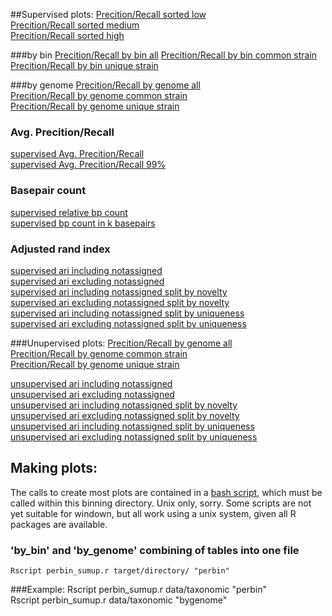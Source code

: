##Supervised plots:
[Precition/Recall sorted low](plots/supervised/prec_rec_sorted_all_ranks_low.pdf)  
[Precition/Recall sorted medium](plots/supervised/prec_rec_sorted_all_ranks_medium.pdf)  
[Precition/Recall sorted high](plots/supervised/prec_rec_sorted_all_ranks_high.pdf)  

###by bin
[Precition/Recall by bin all](plots/supervised/prec_recall_combined_all_ranks_by_bin_ANI_all.pdf)
[Precition/Recall by bin common strain](plots/supervised/prec_recall_combined_all_ranks_by_bin_ANI_common_strain.pdf)  
[Precition/Recall by bin unique strain](plots/supervised/prec_recall_combined_all_ranks_by_bin_ANI_unique_strain.pdf)  

###by genome
[Precition/Recall by genome all](plots/supervised/prec_recall_combined_all_ranks_by_genome_ANI_all.pdf)  
[Precition/Recall by genome common strain](plots/supervised/prec_recall_combined_all_ranks_by_genome_ANI_common_strain.pdf)  
[Precition/Recall by genome unique strain](plots/supervised/prec_recall_combined_all_ranks_by_genome_ANI_unique_strain.pdf)  

### Avg. Precition/Recall
[supervised Avg. Precition/Recall](plots/supervised/supervised_summary_all.pdf)  
[supervised Avg. Precition/Recall 99%](plots/supervised/supervised_summary_all_99.pdf)  

### Basepair count
[supervised relative bp count](plots/supervised/supervised_bp_count_relative_all.pdf)  
[supervised bp count in k basepairs](plots/supervised/supervised_bp_count_absolute_all.pdf)  

### Adjusted rand index
[supervised ari including notassigned](plots/supervised/supervised_ari_including_notassigned_all.pdf)  
[supervised ari excluding notassigned](plots/supervised/supervised_ari_excluding_notassigned_all.pdf)  
[supervised ari including notassigned split by novelty](plots/supervised/supervised_ari_including_notassigned_novelty.pdf)  
[supervised ari excluding notassigned split by novelty](plots/supervised/supervised_ari_excluding_notassigned_novelty.pdf)  
[supervised ari including notassigned split by uniqueness](plots/supervised/supervised_ari_including_notassigned_uniqueness.pdf)  
[supervised ari excluding notassigned split by uniqueness](plots/supervised/supervised_ari_excluding_notassigned_uniqueness.pdf)  

###Unupervised plots:
[Precition/Recall by genome all](plots/unsupervised/prec_recall_combined_all_ranks_by_genome_ANI_all.pdf)  
[Precition/Recall by genome common strain](plots/unsupervised/prec_recall_combined_all_ranks_by_genome_ANI_common_strain.pdf)  
[Precition/Recall by genome unique strain](plots/unsupervised/prec_recall_combined_all_ranks_by_genome_ANI_unique_strain.pdf)  

[unsupervised ari including notassigned](plots/unsupervised/unsupervised_ari_including_notassigned_all.pdf)  
[unsupervised ari excluding notassigned](plots/unsupervised/unsupervised_ari_excluding_notassigned_all.pdf)  
[unsupervised ari including notassigned split by novelty](plots/unsupervised/unsupervised_ari_including_notassigned_novelty.pdf)  
[unsupervised ari excluding notassigned split by novelty](plots/unsupervised/unsupervised_ari_excluding_notassigned_novelty.pdf)  
[unsupervised ari including notassigned split by uniqueness](plots/unsupervised/unsupervised_ari_including_notassigned_uniqueness.pdf)  
[unsupervised ari excluding notassigned split by uniqueness](plots/unsupervised/unsupervised_ari_excluding_notassigned_uniqueness.pdf)  



## Making plots:
The calls to create most plots are contained in a [bash script](make_plots.sh), which must be called within this binning directory.
Unix only, sorry. Some scripts are not yet suitable for windown, but all work using a unix system, given all R packages are available.  

### 'by_bin' and 'by_genome' combining of tables into one file
    Rscript perbin_sumup.r target/directory/ "perbin"

###Example:
    Rscript perbin_sumup.r data/taxonomic "perbin"  
    Rscript perbin_sumup.r data/taxonomic "bygenome"  
